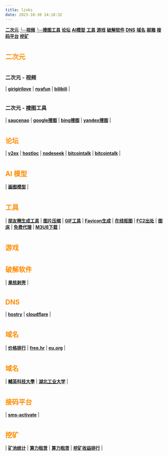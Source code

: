 ```yaml
---
title: links
date: 2023-10-30 14:18:32
---
```


**[二次元](#anime)**
**[└─视频](#anime_video)**
**[└─搜图工具](#anime_tool)**
**[论坛](#bbs)**
**[AI模型](#aimodel)**
**[工具](#tool)**
**[游戏](#game)**
**[破解软件](#crack)**
**[DNS](#dns)**
**[域名](#domain)**
**[邮箱](#email)**
**[接码平台](#sms)**
**[挖矿](#mining)**

# <h2 id="anime" style="color:#FF8C00">二次元</h2>

# <h3 id="anime_video">二次元 - 视频</h3>

| **[girigirilove](https://anime.girigirilove.com)** | **[nyafun](https://www.nyafun.net/)** | **[bilibili](https://www.bilibili.com)** |

# <h3 id="anime_tool">二次元 - 搜图工具</h3>

| **[saucenao](https://saucenao.com/)** | **[google搜图](https://www.google.com/imghp)** |  **[bing搜图](https://www.bing.com/images/feed)** | **[yandex搜图](https://yandex.com/images)** |

# <h2 id="bbs" style="color:#FF8C00">论坛</h2>

| **[v2ex](https://www.v2ex.com)** | **[hostloc](https://hostloc.com/forum-45-1.html)** | **[nodeseek](https://www.nodeseek.com/)** | **[bitcointalk](https://bitcointalk.org/index.php?board=159.0;sort=last_post;desc)** | **[bitcointalk](https://lowendtalk.com/)** |

# <h2 id="aimodel" style="color:#FF8C00">AI 模型</h2>

| **[画图模型](https://civitai.com/)** |

# <h2 id="tool" style="color:#FF8C00">工具</h2>

| **[朋友圈生成工具](https://github.com/TransparentLC/WechatMomentScreenshot)** | **[图片压缩](https://tinypng.com/)** | **[GIF工具](https://ezgif.com/reverse)** | **[Favicon生成](https://favicon.io/favicon-converter/)** | **[在线抠图](https://pixian.ai/)** | **[FC2出处](https://db.msin.jp/?njp)** | **[图床](https://mjj.today/)** | **[免费代理](http://free-proxy.cz/zh/)** | **[M3U8下载](https://github.com/Momo707577045/media-source-extract)** |

# <h2 id="game" style="color:#FF8C00">游戏</h2>

# <h2 id="crack" style="color:#FF8C00">破解软件</h2>

| **[果核剥壳](https://www.ghxi.com)** | 

# <h2 id="dns" style="color:#FF8C00">DNS</h2>

| **[hostry](https://hostry.com/)** | **[cloudflare](https://www.cloudflare.com/zh-cn/)** | 

# <h2 id="domain" style="color:#FF8C00">域名</h2>

| **[价格排行](https://tld-list.com/)** | **[free.hr](https://subreg.cz/en/)** | **[eu.org](https://nic.eu.org/)** | 

# <h2 id="domain" style="color:#FF8C00">域名</h2>

| **[輔英科技大學](https://aspstd.fy.edu.tw/StdNew/)** | **[湖北工业大学](https://xmail.hbut.edu.cn/)** |

# <h2 id="sms" style="color:#FF8C00">接码平台</h2>

| **[sms-activate](https://sms-activate.org/cn)** | 

# <h2 id="mining" style="color:#FF8C00">挖矿</h2>

| **[矿池统计](https://miningpoolstats.stream/)** | **[算力租赁](https://www.miningrigrentals.com/)** | **[算力租赁](https://www.miningrigrentals.com/)** | **[挖矿收益排行](https://poolbay.io/miners-profitability/cpu)** |